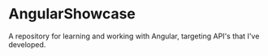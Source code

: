 # AngularShowcase
A repository for learning and working with Angular, targeting API's that I've developed.
